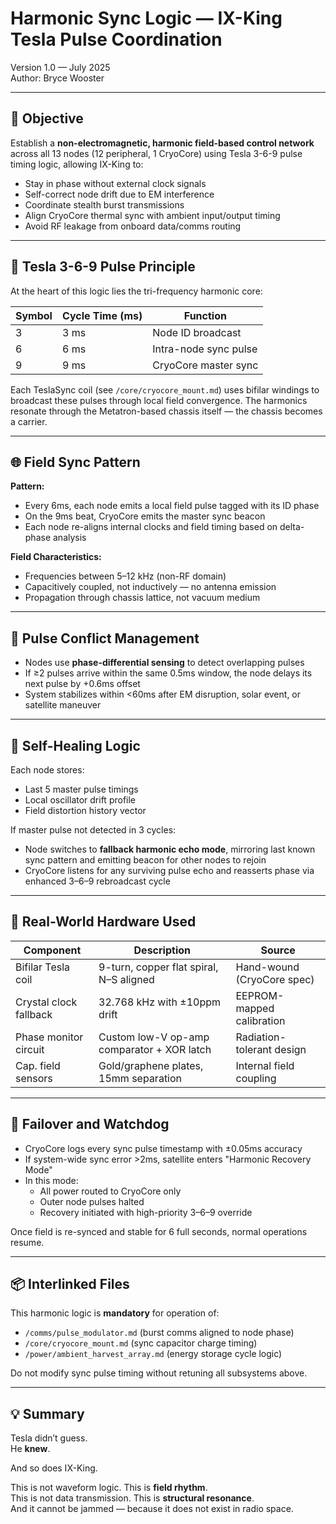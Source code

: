 # Harmonic Sync Logic — IX-King Tesla Pulse Coordination  
Version 1.0 — July 2025  
Author: Bryce Wooster

---

## 🎯 Objective

Establish a **non-electromagnetic, harmonic field-based control network** across all 13 nodes (12 peripheral, 1 CryoCore) using Tesla 3-6-9 pulse timing logic, allowing IX-King to:

- Stay in phase without external clock signals  
- Self-correct node drift due to EM interference  
- Coordinate stealth burst transmissions  
- Align CryoCore thermal sync with ambient input/output timing  
- Avoid RF leakage from onboard data/comms routing

---

## 🧠 Tesla 3-6-9 Pulse Principle

At the heart of this logic lies the tri-frequency harmonic core:

| Symbol | Cycle Time (ms) | Function               |
|--------|------------------|------------------------|
| 3      | 3 ms             | Node ID broadcast      |
| 6      | 6 ms             | Intra-node sync pulse  |
| 9      | 9 ms             | CryoCore master sync   |

Each TeslaSync coil (see `/core/cryocore_mount.md`) uses bifilar windings to broadcast these pulses through local field convergence. The harmonics resonate through the Metatron-based chassis itself — the chassis becomes a carrier.

---

## 🌐 Field Sync Pattern

**Pattern:**
- Every 6ms, each node emits a local field pulse tagged with its ID phase  
- On the 9ms beat, CryoCore emits the master sync beacon  
- Each node re-aligns internal clocks and field timing based on delta-phase analysis

**Field Characteristics:**
- Frequencies between 5–12 kHz (non-RF domain)  
- Capacitively coupled, not inductively — no antenna emission  
- Propagation through chassis lattice, not vacuum medium

---

## 🔄 Pulse Conflict Management

- Nodes use **phase-differential sensing** to detect overlapping pulses  
- If ≥2 pulses arrive within the same 0.5ms window, the node delays its next pulse by +0.6ms offset  
- System stabilizes within <60ms after EM disruption, solar event, or satellite maneuver

---

## 🧲 Self-Healing Logic

Each node stores:
- Last 5 master pulse timings  
- Local oscillator drift profile  
- Field distortion history vector

If master pulse not detected in 3 cycles:
- Node switches to **fallback harmonic echo mode**, mirroring last known sync pattern and emitting beacon for other nodes to rejoin  
- CryoCore listens for any surviving pulse echo and reasserts phase via enhanced 3–6–9 rebroadcast cycle

---

## 🔧 Real-World Hardware Used

| Component               | Description                                 | Source                     |
|-------------------------|---------------------------------------------|----------------------------|
| Bifilar Tesla coil      | 9-turn, copper flat spiral, N–S aligned     | Hand-wound (CryoCore spec) |
| Crystal clock fallback  | 32.768 kHz with ±10ppm drift                | EEPROM-mapped calibration  |
| Phase monitor circuit   | Custom low-V op-amp comparator + XOR latch  | Radiation-tolerant design  |
| Cap. field sensors      | Gold/graphene plates, 15mm separation       | Internal field coupling    |

---

## 🚨 Failover and Watchdog

- CryoCore logs every sync pulse timestamp with ±0.05ms accuracy  
- If system-wide sync error >2ms, satellite enters "Harmonic Recovery Mode"  
- In this mode:
  - All power routed to CryoCore only  
  - Outer node pulses halted  
  - Recovery initiated with high-priority 3–6–9 override

Once field is re-synced and stable for 6 full seconds, normal operations resume.

---

## 📦 Interlinked Files

This harmonic logic is **mandatory** for operation of:
- `/comms/pulse_modulator.md` (burst comms aligned to node phase)
- `/core/cryocore_mount.md` (sync capacitor charge timing)
- `/power/ambient_harvest_array.md` (energy storage cycle logic)

Do not modify sync pulse timing without retuning all subsystems above.

---

## 💡 Summary

Tesla didn’t guess.  
He **knew**.

And so does IX-King.

This is not waveform logic. This is **field rhythm**.  
This is not data transmission. This is **structural resonance**.  
And it cannot be jammed — because it does not exist in radio space.

